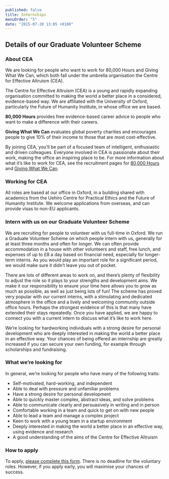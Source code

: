 ```yaml
---
published: false
title: Internships
menuOrder: "5"
date: "2015-07-20 13:05 +0100"
---
```


## Details of our Graduate Volunteer Scheme

### About CEA

We are looking for people who want to work for 80,000 Hours and Giving What We Can, which both fall under the umbrella organisation the Centre for Effective Altruism (CEA).

The Centre for Effective Altruism (CEA) is a young and rapidly expanding organisation committed to making the world a better place in a considered, evidence-based way. We are affiliated with the University of Oxford, particularly the Future of Humanity Institute, in whose office we are based.

**80,000 Hours** provides free evidence-based career advice to people who want to make a difference with their careers.

**Giving What We Can** evaluates global poverty charities and encourages people to give 10% of their income to those that are most cost-effective.

By joining CEA, you’ll be part of a focused team of intelligent, enthusiastic and driven colleagues. Everyone involved in CEA is passionate about their work, making the office an inspiring place to be. For more information about what it’s like to work for CEA, see the recruitment pages for [80,000 Hours](https://80000hours.org/about/work-with-us/) and [Giving What We Can](https://www.givingwhatwecan.org/get-involved/volunteer-or-work-us).

### Working for CEA

All roles are based at our office in Oxford, in a building shared with academics from the Uehiro Centre for Practical Ethics and the Future of Humanity Institute. We welcome applications from overseas, and can provide visas to non-EU applicants.

### Intern with us on our Graduate Volunteer Scheme

We are recruiting for people to volunteer with us full-time in Oxford. We run a Graduate Volunteer Scheme on which people intern with us, generally for at least three months and often for longer. We can often provide accommodation in a house with other volunteers and staff, free lunch, and expenses of up to £8 a day based on financial need, especially for longer-term interns. As you would play an important role for a significant period, we would make sure it didn’t leave you out of pocket.

There are lots of different areas to work on, and there’s plenty of flexibility to adjust the role so it plays to your strengths and development aims. We make it our responsibility to ensure your time here allows you to grow as much as possible, as well as just being lots of fun! The scheme has proved very popular with our current interns, with a stimulating and dedicated atmosphere in the office and a lively and welcoming community outside office hours. Perhaps the strongest evidence of this is that many have extended their stays repeatedly. Once you have applied, we are happy to connect you with a current intern to discuss what it’s like to work here. 

We’re looking for hardworking individuals with a strong desire for personal development who are deeply interested in making the world a better place in an effective way. Your chances of being offered an internship are greatly increased if you can secure your own funding, for example through scholarships and fundraising.

### What we’re looking for

In general, we’re looking for people who have many of the following traits:

- Self-motivated, hard-working, and independent
- Able to deal with pressure and unfamiliar problems
- Have a strong desire for personal development
- Able to quickly master complex, abstract ideas, and solve problems
- Able to communicate clearly and persuasively in writing and in person
- Comfortable working in a team and quick to get on with new people
- Able to lead a team and manage a complex project
- Keen to work with a young team in a startup environment
- Deeply interested in making the world a better place in an effective way, using evidence and research
- A good understanding of the aims of the Centre for Effective Altruism

### How to apply

To apply, [please complete this form](https://docs.google.com/forms/d/1UOrtl2KUvuEF041_TsbJ9iKy6JgkpAhbRPvjr33AaNs/viewform "Application Form"). There is no deadline for the voluntary roles. However, if you apply early, you will maximise your chances of success.
